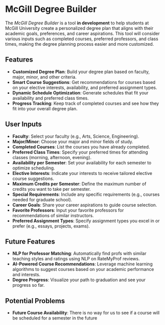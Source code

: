 # McGill Degree Builder

The *McGill Degree Builder* is a tool **in development** to help students at McGill University create a personalized degree plan that aligns with their academic goals, preferences, and career aspirations. This tool will consider various inputs such as completed courses, preferred professors, and class times, making the degree planning process easier and more customized.

## Features
- **Customized Degree Plan**: Build your degree plan based on faculty, major, minor, and other criteria.
- **Smart Course Suggestions**: Get recommendations for courses based on your elective interests, availability, and preferred assignment types.
- **Dynamic Schedule Optimization**: Generate schedules that fit your availability and preferred class times.
- **Progress Tracking**: Keep track of completed courses and see how they fit into your overall degree plan.

## User Inputs
- **Faculty**: Select your faculty (e.g., Arts, Science, Engineering).
- **Major/Minor**: Choose your major and minor fields of study.
- **Completed Courses**: List the courses you have already completed.
- **Preferred Class Times**: Specify your preferred times for attending classes (morning, afternoon, evening).
- **Availability per Semester**: Set your availability for each semester to optimize scheduling.
- **Elective Interests**: Indicate your interests to receive tailored elective course suggestions.     
- **Maximum Credits per Semester**: Define the maximum number of credits you want to take per semester.     
- **Special Requirements**: Include any specific requirements (e.g., courses needed for graduate school).  
- **Career Goals**: Share your career aspirations to guide course selection.  
- **Favorite Professors**: Input your favorite professors for recommendations of similar instructors.  
- **Preferred Assignment Types**: Specify assignment types you excel in or prefer (e.g., essays, projects, exams).

## Future Features
- **NLP for Professor Matching**: Automatically find profs with similar teaching styles and ratings using NLP on RateMyProf reviews.
- **AI-Powered Course Recommendations**: Leverage machine learning algorithms to suggest courses based on your academic performance and interests.
- **Degree Progress**: Visualize your path to graduation and see your progress so far.

## Potential Problems
- **Future Course Availability**: There is no way for us to see if a course will be scheduled for a semester in the future